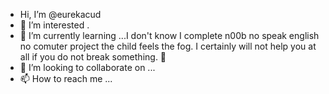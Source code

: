-  Hi, I’m @eurekacud
- 👀 I’m interested .
- 🌱 I’m currently learning ...I don't know I complete n00b no speak english no comuter project the child feels the fog.
I certainly will not help you at all if you do not break something. 👋
- 💞️ I’m looking to collaborate on ...
- 📫 How to reach me ...

<!---
eurekacud/eurekacud is a ✨ special ✨ repository because its `README.md` (this file) appears on your GitHub profile.
You can click the Preview link to take a look at your changes.


--->

